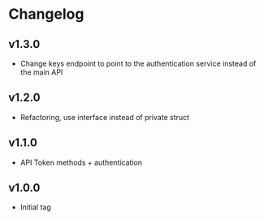 # Changelog

## v1.3.0

* Change keys endpoint to point to the authentication service instead of the main API

## v1.2.0

* Refactoring, use interface instead of private struct

## v1.1.0

* API Token methods + authentication

## v1.0.0

* Initial tag
